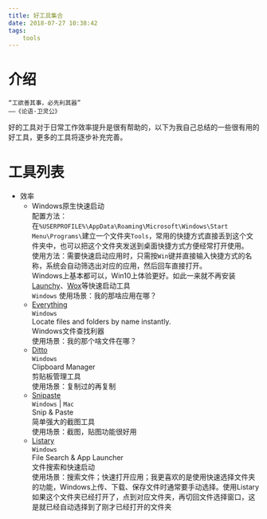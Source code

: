 ```yaml
---
title: 好工具集合
date: 2018-07-27 10:38:42
tags:
    tools
---
```


# 介绍

    “工欲善其事，必先利其器”
    ——《论语·卫灵公》

好的工具对于日常工作效率提升是很有帮助的，以下为我自己总结的一些很有用的好工具，更多的工具将逐步补充完善。

<!-- more -->

# 工具列表

 - 效率
    - Windows原生快速启动  
        配置方法：在`%USERPROFILE%\AppData\Roaming\Microsoft\Windows\Start Menu\Programs\`建立一个文件夹`Tools`，常用的快捷方式直接丢到这个文件夹中，也可以把这个文件夹发送到桌面快捷方式方便经常打开使用。  
        使用方法：需要快速启动应用时，只需按`Win`键并直接输入快捷方式的名称，系统会自动筛选出对应的应用，然后回车直接打开。  
        Windows上基本都可以，Win10上体验更好。如此一来就不再安装[Launchy](http://www.launchy.net/)、[Wox](http://www.wox.one/)等快速启动工具  
        `Windows`
        使用场景：我的那啥应用在哪？
    - [Everything](http://www.voidtools.com/)  
        `Windows`  
        Locate files and folders by name instantly.  
        Windows文件查找利器  
        使用场景：我的那个啥文件在哪？
    - [Ditto](https://ditto-cp.sourceforge.io/)  
        `Windows`  
        Clipboard Manager  
        剪贴板管理工具  
        使用场景：复制过的再复制
    - [Snipaste](https://www.snipaste.com/)  
        `Windows` | `Mac`  
        Snip & Paste  
        简单强大的截图工具  
        使用场景：截图，贴图功能很好用
    - [Listary](https://www.listary.com/)  
        `Windows`  
        File Search & App Launcher  
        文件搜索和快速启动  
        使用场景：搜索文件；快速打开应用；我更喜欢的是使用快速选择文件夹的功能，Windows上传、下载、保存文件时通常要手动选择。使用Listary如果这个文件夹已经打开了，点到对应文件夹，再切回文件选择窗口，这是就已经自动选择到了刚才已经打开的文件夹
